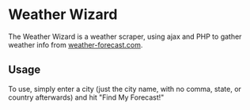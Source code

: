 # Weather Wizard
The Weather Wizard is a weather scraper, using ajax and PHP to gather weather info from <a href="http://www.weather-forecast.com/">weather-forecast.com</a>.

## Usage
To use, simply enter a city (just the city name, with no comma, state, or country afterwards) and hit "Find My Forecast!"
